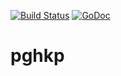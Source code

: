 [![Build Status](https://travis-ci.org/hockeypuck/pghkp.svg?branch=master)](https://travis-ci.org/hockeypuck/pghkp)
[![GoDoc](https://godoc.org/gopkg.in/hockeypuck/pghkp.v0?status.svg)](https://godoc.org/gopkg.in/hockeypuck/pghkp.v0)

# pghkp
